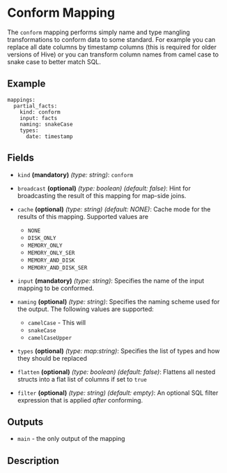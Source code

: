 # Conform Mapping
The `conform` mapping performs simply name and type mangling transformations to conform data to some standard. For
example you can replace all date columns by timestamp columns (this is required for older versions of Hive) or
you can transform column names from camel case to snake case to better match SQL.

## Example
```
mappings:
  partial_facts:
    kind: conform
    input: facts
    naming: snakeCase
    types:
      date: timestamp
```

## Fields
* `kind` **(mandatory)** *(type: string)*: `conform`

* `broadcast` **(optional)** *(type: boolean)* *(default: false)*: 
Hint for broadcasting the result of this mapping for map-side joins.

* `cache` **(optional)** *(type: string)* *(default: NONE)*:
Cache mode for the results of this mapping. Supported values are
  * `NONE`
  * `DISK_ONLY`
  * `MEMORY_ONLY`
  * `MEMORY_ONLY_SER`
  * `MEMORY_AND_DISK`
  * `MEMORY_AND_DISK_SER`

* `input` **(mandatory)** *(type: string)*:
Specifies the name of the input mapping to be conformed.

* `naming` **(optional)** *(type: string)*:
Specifies the naming scheme used for the output. The following values are supported:
  * `camelCase` - This will 
  * `snakeCase`
  * `camelCaseUpper`

* `types` **(optional)** *(type: map:string)*:
Specifies the list of types and how they should be replaced

* `flatten` **(optional)** *(type: boolean)* *(default: false)*:
Flattens all nested structs into a flat list of columns if set to `true`

* `filter` **(optional)** *(type: string)* *(default: empty)*:
An optional SQL filter expression that is applied *after* conforming.


## Outputs
* `main` - the only output of the mapping


## Description
